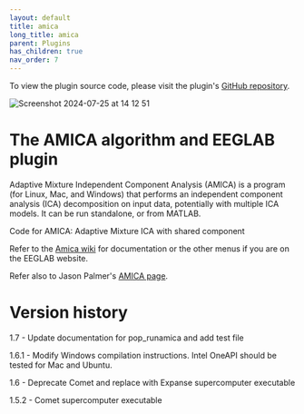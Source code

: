 ```yaml
---
layout: default
title: amica
long_title: amica
parent: Plugins
has_children: true
nav_order: 7
---
```

To view the plugin source code, please visit the plugin's [GitHub repository](https://github.com/sccn/amica).

![Screenshot 2024-07-25 at 14 12 51](https://github.com/user-attachments/assets/e5880f21-51ae-4ebf-a3de-bc040d6f4aab)

# The AMICA algorithm and EEGLAB plugin

Adaptive Mixture Independent Component Analysis (AMICA) is a program (for Linux, Mac, and Windows) that performs an independent component analysis (ICA) decomposition on input data, potentially with multiple ICA models. It can be run standalone, or from MATLAB.

Code for AMICA: Adaptive Mixture ICA with shared component

Refer to the [Amica wiki](https://github.com/japalmer29/amica/wiki) for documentation or the other menus if you are on the EEGLAB website.

Refer also to Jason Palmer's [AMICA page](https://sccn.ucsd.edu/~jason/amica_web.html).

# Version history

1.7 - Update documentation for pop_runamica and add test file

1.6.1 - Modify Windows compilation instructions. Intel OneAPI should be tested for Mac and Ubuntu.

1.6 - Deprecate Comet and replace with Expanse supercomputer executable

1.5.2 - Comet supercomputer executable

